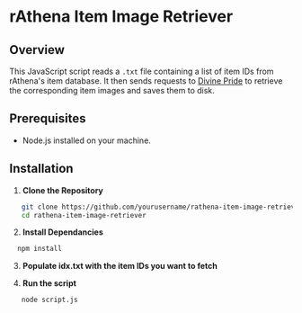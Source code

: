 # rAthena Item Image Retriever

## Overview

This JavaScript script reads a `.txt` file containing a list of item IDs from rAthena's item database. It then sends requests to [Divine Pride](https://www.divine-pride.net/) to retrieve the corresponding item images and saves them to disk.


## Prerequisites

- Node.js installed on your machine.

## Installation

1. **Clone the Repository**
```bash
   git clone https://github.com/yourusername/rathena-item-image-retriever.git
   cd rathena-item-image-retriever
```
   
2. **Install Dependancies**
```bash
  npm install
```

3. **Populate idx.txt with the item IDs you want to fetch**

4. **Run the script**
```bash
   node script.js
```

